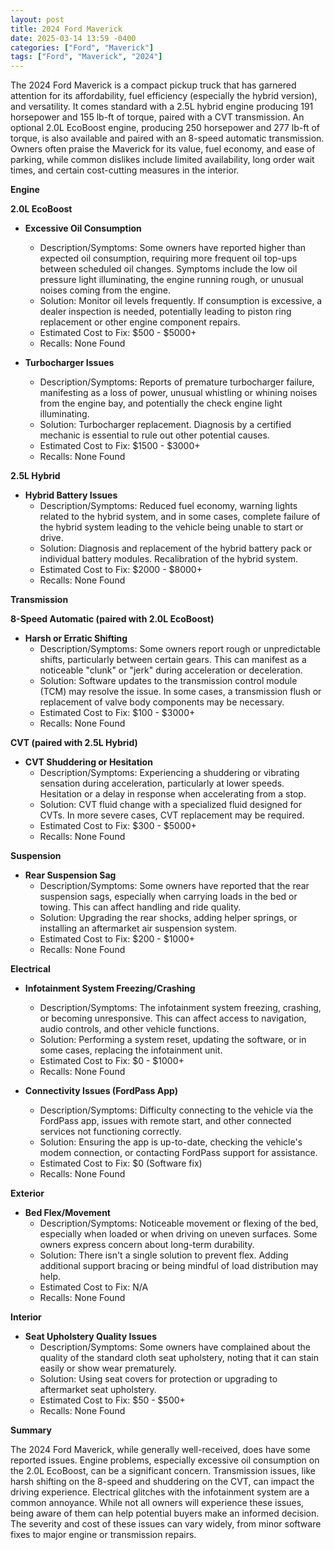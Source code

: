 ```yaml
---
layout: post
title: 2024 Ford Maverick
date: 2025-03-14 13:59 -0400
categories: ["Ford", "Maverick"]
tags: ["Ford", "Maverick", "2024"]
---
```

The 2024 Ford Maverick is a compact pickup truck that has garnered attention for its affordability, fuel efficiency (especially the hybrid version), and versatility. It comes standard with a 2.5L hybrid engine producing 191 horsepower and 155 lb-ft of torque, paired with a CVT transmission. An optional 2.0L EcoBoost engine, producing 250 horsepower and 277 lb-ft of torque, is also available and paired with an 8-speed automatic transmission. Owners often praise the Maverick for its value, fuel economy, and ease of parking, while common dislikes include limited availability, long order wait times, and certain cost-cutting measures in the interior.

**Engine**

**2.0L EcoBoost**
* **Excessive Oil Consumption**
    * Description/Symptoms: Some owners have reported higher than expected oil consumption, requiring more frequent oil top-ups between scheduled oil changes. Symptoms include the low oil pressure light illuminating, the engine running rough, or unusual noises coming from the engine.
    * Solution: Monitor oil levels frequently. If consumption is excessive, a dealer inspection is needed, potentially leading to piston ring replacement or other engine component repairs.
    * Estimated Cost to Fix: $500 - $5000+
    * Recalls: None Found

* **Turbocharger Issues**
    * Description/Symptoms: Reports of premature turbocharger failure, manifesting as a loss of power, unusual whistling or whining noises from the engine bay, and potentially the check engine light illuminating.
    * Solution: Turbocharger replacement. Diagnosis by a certified mechanic is essential to rule out other potential causes.
    * Estimated Cost to Fix: $1500 - $3000+
    * Recalls: None Found

**2.5L Hybrid**

* **Hybrid Battery Issues**
    * Description/Symptoms: Reduced fuel economy, warning lights related to the hybrid system, and in some cases, complete failure of the hybrid system leading to the vehicle being unable to start or drive.
    * Solution: Diagnosis and replacement of the hybrid battery pack or individual battery modules. Recalibration of the hybrid system.
    * Estimated Cost to Fix: $2000 - $8000+
    * Recalls: None Found

**Transmission**

**8-Speed Automatic (paired with 2.0L EcoBoost)**
* **Harsh or Erratic Shifting**
    * Description/Symptoms: Some owners report rough or unpredictable shifts, particularly between certain gears. This can manifest as a noticeable "clunk" or "jerk" during acceleration or deceleration.
    * Solution: Software updates to the transmission control module (TCM) may resolve the issue. In some cases, a transmission flush or replacement of valve body components may be necessary.
    * Estimated Cost to Fix: $100 - $3000+
    * Recalls: None Found

**CVT (paired with 2.5L Hybrid)**
* **CVT Shuddering or Hesitation**
    * Description/Symptoms: Experiencing a shuddering or vibrating sensation during acceleration, particularly at lower speeds. Hesitation or a delay in response when accelerating from a stop.
    * Solution: CVT fluid change with a specialized fluid designed for CVTs. In more severe cases, CVT replacement may be required.
    * Estimated Cost to Fix: $300 - $5000+
    * Recalls: None Found

**Suspension**

* **Rear Suspension Sag**
    * Description/Symptoms: Some owners have reported that the rear suspension sags, especially when carrying loads in the bed or towing. This can affect handling and ride quality.
    * Solution: Upgrading the rear shocks, adding helper springs, or installing an aftermarket air suspension system.
    * Estimated Cost to Fix: $200 - $1000+
    * Recalls: None Found

**Electrical**

* **Infotainment System Freezing/Crashing**
    * Description/Symptoms: The infotainment system freezing, crashing, or becoming unresponsive. This can affect access to navigation, audio controls, and other vehicle functions.
    * Solution: Performing a system reset, updating the software, or in some cases, replacing the infotainment unit.
    * Estimated Cost to Fix: $0 - $1000+
    * Recalls: None Found

* **Connectivity Issues (FordPass App)**
    * Description/Symptoms: Difficulty connecting to the vehicle via the FordPass app, issues with remote start, and other connected services not functioning correctly.
    * Solution: Ensuring the app is up-to-date, checking the vehicle's modem connection, or contacting FordPass support for assistance.
    * Estimated Cost to Fix: $0 (Software fix)
    * Recalls: None Found

**Exterior**

* **Bed Flex/Movement**
    * Description/Symptoms: Noticeable movement or flexing of the bed, especially when loaded or when driving on uneven surfaces. Some owners express concern about long-term durability.
    * Solution: There isn't a single solution to prevent flex. Adding additional support bracing or being mindful of load distribution may help.
    * Estimated Cost to Fix: N/A
    * Recalls: None Found

**Interior**

* **Seat Upholstery Quality Issues**
    * Description/Symptoms: Some owners have complained about the quality of the standard cloth seat upholstery, noting that it can stain easily or show wear prematurely.
    * Solution: Using seat covers for protection or upgrading to aftermarket seat upholstery.
    * Estimated Cost to Fix: $50 - $500+
    * Recalls: None Found

**Summary**

The 2024 Ford Maverick, while generally well-received, does have some reported issues. Engine problems, especially excessive oil consumption on the 2.0L EcoBoost, can be a significant concern. Transmission issues, like harsh shifting on the 8-speed and shuddering on the CVT, can impact the driving experience. Electrical glitches with the infotainment system are a common annoyance. While not all owners will experience these issues, being aware of them can help potential buyers make an informed decision. The severity and cost of these issues can vary widely, from minor software fixes to major engine or transmission repairs.

